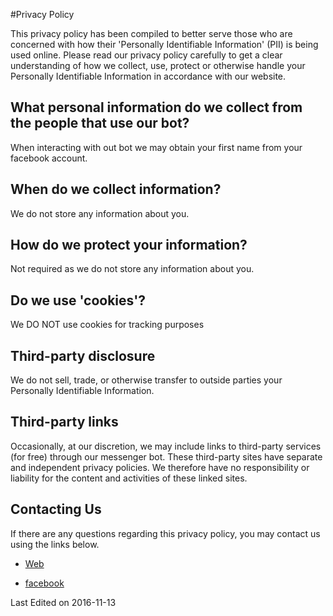 #Privacy Policy

This privacy policy has been compiled to better serve those who are concerned with how their 'Personally Identifiable Information' (PII) is being used online. Please read our privacy policy carefully to get a clear understanding of how we collect, use, protect or otherwise handle your Personally Identifiable Information in accordance with our website.

## What personal information do we collect from the people that use our bot?

When interacting with out bot we may obtain your first name from your facebook account.

## When do we collect information?

We do not store any information about you.

## How do we protect your information?

Not required as we do not store any information about you.

## Do we use 'cookies'?

We DO NOT use cookies for tracking purposes

## Third-party disclosure

We do not sell, trade, or otherwise transfer to outside parties your Personally Identifiable Information.

## Third-party links

Occasionally, at our discretion, we may include links to third-party services (for free) through our messenger bot. These third-party sites have separate and independent privacy policies. We therefore have no responsibility or liability for the content and activities of these linked sites. 

## Contacting Us

If there are any questions regarding this privacy policy, you may contact us using the links below.

*	[Web](http://myplaylistfinder.com)
	
*	[facebook](facebook.com/myplaylistfinder)

Last Edited on 2016-11-13